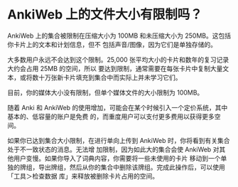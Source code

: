 # AnkiWeb 上的文件大小有限制吗？

AnkiWeb 上的集合被限制在压缩大小为 100MB 和未压缩大小为 250MB。这包括你卡片上的文本和计划信息，但不
包括声音/图像，因为它们是单独存储的。

大多数用户永远不会达到这个限制。25,000 张平均大小的卡片和数年的复习记录大约会占用 25MB 的空间，所以
要达到限制，通常需要在每张卡片中复制大量文本，或将数十万张新卡片填充到集合中而实际上并未学习它们。

目前，你的媒体大小没有限制，但单个媒体文件的大小限制为 100MB。

随着 Anki 和 AnkiWeb 的使用增加，可能会在某个时候引入一个定价系统，其中基本的、低容量的账户是免费
的，而重度用户可以支付更多费用以获得更多空间。

如果你已达到集合大小限制，在进行单向上传到 AnkiWeb 时，你将看到有关集合处于不一致状态的消息。无法增
加限制，因为如此大的集合会使 AnkiWeb 对其他用户变慢。如果你导入了词典内容，你需要将一些未使用的卡片
移动到一个单独的牌组，导出牌组，然后从你的集合中删除该牌组。完成此操作后，可以使用「工具＞检查数据
库」来释放被删除卡片占用的空间。
